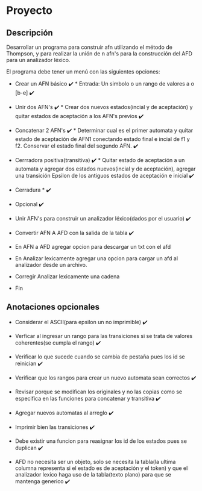 # Proyecto

## Descripción

Desarrollar un programa para construir afn utilizando el método de Thompson, y para realizar la unión de n afn's para la construcción del AFD para un analizador léxico.

El programa debe tener un menú con las siguientes opciones:

- Crear un AFN básico ✔️ \* Entrada: Un simbolo o un rango de valores a o [b-e] ✔️

- Unir dos AFN's ✔️ \* Crear dos nuevos estados(incial y de aceptación) y quitar estados de aceptación a los AFN's previos ✔️

- Concatenar 2 AFN's ✔️ \* Determinar cual es el primer automata y quitar estado de aceptación de AFN1 conectando estado final e incial de f1 y f2. Conservar el estado final del segundo AFN. ✔️

- Cerrradora positiva(transitiva) ✔️ \* Quitar estado de aceptación a un automata y agregar dos estados nuevos(incial y de aceptación), agregar una transición Epsilon de los antiguos estados de aceptación e inicial ✔️

- Cerradura \* ✔️

- Opcional ✔️

- Unir AFN's para construir un analizador léxico(dados por el usuario) ✔️

- Convertir AFN A AFD con la salida de la tabla ✔️

- En AFN a AFD agregar opcion para descargar un txt con el afd

- En Analizar lexicamente agregar una opcion para cargar un afd al analizador desde un archivo.

- Corregir Analizar lexicamente una cadena

- Fin

## Anotaciones opcionales

- Considerar el ASCII(para epsilon un no imprimible) ✔️

- Verficar al ingresar un rango para las transiciones si se trata de valores coherentes(se cumpla el rango) ✔️

- Verificar lo que sucede cuando se cambia de pestaña pues los id se reinician ✔️

- Verificar que los rangos para crear un nuevo automata sean correctos ✔️

- Revisar porque se modifican los originales y no las copias como se especifica en las funciones para concatenar y transitiva ✔️

- Agregar nuevos automatas al arreglo ✔️

- Imprimir bien las transiciones ✔️

- Debe existir una funcion para reasignar los id de los estados pues se duplican ✔️

- AFD no necesita ser un objeto, solo se necesita la tabla(la ultima columna representa si el estado es de aceptación y el token) y que el analizador lexico haga uso de la tabla(texto plano) para que se mantenga generico ✔️
